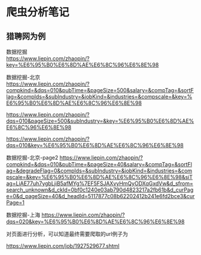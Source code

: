 # 爬虫分析笔记

## 猎聘网为例

数据挖掘  
https://www.liepin.com/zhaopin/?key=%E6%95%B0%E6%8D%AE%E6%8C%96%E6%8E%98

数据挖掘-北京  
https://www.liepin.com/zhaopin/?compkind=&dqs=010&pubTime=&pageSize=500&salary=&compTag=&sortFlag=&compIds=&subIndustry=&jobKind=&industries=&compscale=&key=%E6%95%B0%E6%8D%AE%E6%8C%96%E6%8E%98

https://www.liepin.com/zhaopin/?dqs=010&pageSize=500&subIndustry=&key=%E6%95%B0%E6%8D%AE%E6%8C%96%E6%8E%98

https://www.liepin.com/zhaopin/?dqs=010&key=%E6%95%B0%E6%8D%AE%E6%8C%96%E6%8E%98

数据挖掘-北京-page2
https://www.liepin.com/zhaopin/?compkind=&dqs=010&pubTime=&pageSize=40&salary=&compTag=&sortFlag=&degradeFlag=0&compIds=&subIndustry=&jobKind=&industries=&compscale=&key=%E6%95%B0%E6%8D%AE%E6%8C%96%E6%8E%98&siTag=LiAE77uh7ygbLjiB5afMYg%7EF5FSJAXvyHmQyODXqGxdVw&d_sfrom=search_unknown&d_ckId=0bf0c1240e03ab790d4823217a2fb61b&d_curPage=0&d_pageSize=40&d_headId=5117877c08b62202412b241e6fd2bce3&curPage=1

数据挖掘-上海
https://www.liepin.com/zhaopin/?dqs=020&key=%E6%95%B0%E6%8D%AE%E6%8C%96%E6%8E%98

对页面进行分析，可以知道最终需要爬取的url例子为

https://www.liepin.com/job/1927529677.shtml